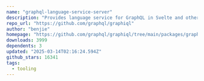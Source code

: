 ```yaml
---
name: "graphql-language-service-server"
description: "Provides language service for GraphQL in Svelte and other frameworks."
repo_url: "https://github.com/graphql/graphiql"
author: "benjie"
homepage: "https://github.com/graphql/graphiql/tree/main/packages/graphql-language-service-server#readme"
downloads: 3999
dependents: 3
updated: "2025-03-14T02:16:24.594Z"
github_stars: 16341
tags: 
  - tooling
---
```

